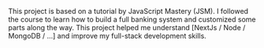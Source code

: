 This project is based on a tutorial by JavaScript Mastery (JSM).
I followed the course to learn how to build a full banking system and customized some parts along the way.
This project helped me understand [NextJs / Node / MongoDB / ...] and improve my full-stack development skills.
